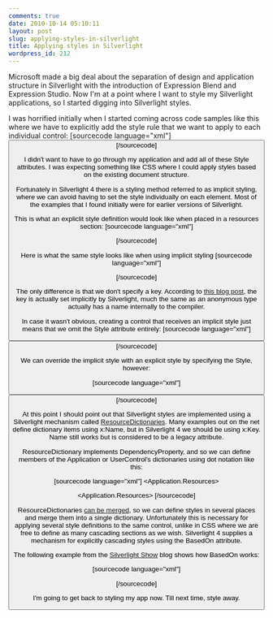 ```yaml
---
comments: true
date: 2010-10-14 05:10:11
layout: post
slug: applying-styles-in-silverlight
title: Applying styles in Silverlight
wordpress_id: 212
---
```


Microsoft made a big deal about the separation of design and application structure in Silverlight with the introduction of Expression Blend and Expression Studio. Now I'm at a point where I want to style my Silverlight applications, so I started digging into Silverlight styles.

I was horrified initially when I started coming across code samples like this where we have to explicitly add the style rule that we want to apply to each individual control:
[sourcecode language="xml"]
<Button x:Name="button1" Content="First Button" Style="{StaticResource ButtonStyle}"/>
[/sourcecode]

I didn't want to have to go through my application and add all of these Style attributes. I was expecting something like CSS where I could apply styles based on the existing document structure.

Fortunately in Silverlight 4 there is a styling method referred to as implicit styling, where we can avoid having to set the style individually on each element. Most of the examples that I found initially were for earlier versions of Silverlight.

This is what an expliclit style definition would look like when placed in a resources section:
[sourcecode language="xml"]
<Style x:Key="ButtonStyling" TargetType="Button">
    <Setter Property="Background" Value="Yellow"/>
</Style>
[/sourcecode]

Here is what the same style looks like when using implicit styling
[sourcecode language="xml"]
<Style TargetType="Button">
    <Setter Property="Background" Value="Yellow"/>
</Style>
[/sourcecode]

The only difference is that we don't specify a key. According to [this blog post](http://www.silverlightshow.net/items/Implicit-Styles-in-Silverlight-4.aspx), the key is actually set implicitly by Silverlight, much the same as an anonymous type actually has a name internally to the compiler.

In case it wasn't obvious, creating a control that receives an implicit style just means that we omit the Style attribute entirely:
[sourcecode language="xml"]
<Button x:Name="button1" Content="First Button"/>
[/sourcecode]

We can override the implicit style with an explicit style by specifying the Style, however:

[sourcecode language="xml"]
<Button x:Name="button1" Content="First Button" Style="{StaticResource ButtonStyle}"/>
[/sourcecode]

At this point I should point out that Silverlight styles are implemented using a Silverlight mechanism called [ResourceDictionaries](http://msdn.microsoft.com/en-us/library/system.windows.resourcedictionary(VS.95).aspx). Many examples out on the net define dictionary items using x:Name, but in Silverlight 4 we should be using x:Key. Name still works but is considered to be a legacy attribute.

ResourceDictionary implements DependencyProperty, and so we can define members of the Application or UserControl's dictionaries using dot notation like this:

[sourcecode language="xml"]
<Application.Resources>
  <Style TargetType="Button" x:Key="GelButton" >
   ...
   </Style>
<Application.Resources>
[/sourcecode]

ResourceDictionaries [can be merged](http://weblogs.asp.net/fredriknormen/archive/2009/03/31/silverlight-3-0-split-style-and-template-into-different-files-and-merge-resources.aspx), so we can define styles in several places and merge them into a single dictionary. Unfortunately this is necessary for applying several style definitions to the same control, unlike in CSS where we are free to define as many cascading sections as we wish. Silverlight 4 supplies a mechanism for explicitly cascading styles using the BasedOn attribute.

The following example from the [Silverlight Show](http://www.silverlightshow.net/items/Implicit-Styles-in-Silverlight-4.aspx) blog shows how BasedOn works:

[sourcecode language="xml"]
<Style x:Key="BasedStyle" TargetType="Button">
    <Setter Property="FontSize" Value="16"/>
</Style>
 
<Style TargetType="Button" BasedOn="{StaticResource BasedStyle}">
    <Setter Property="Background" Value="Red"/>
    <Setter Property="Foreground" Value="Black"/>
</Style>
[/sourcecode] 

    
    


I'm going to get back to styling my app now. Till next time, style away.
